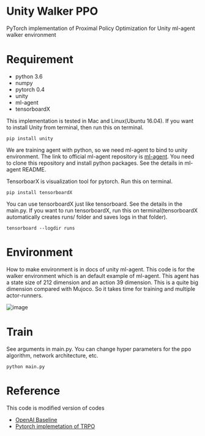 # Unity Walker PPO
PyTorch implementation of Proximal Policy Optimization for Unity ml-agent walker environment

# Requirement
- python 3.6
- numpy 
- pytorch 0.4
- unity
- ml-agent
- tensorboardX

This implementation is tested in Mac and Linux(Ubuntu 16.04). 
If you want to install Unity from terminal, then run this on terminal.
~~~
pip install unity
~~~

We are training agent with python, so we need ml-agent to bind to unity environment.
The link to official ml-agent repository is [ml-agent](https://github.com/Unity-Technologies/ml-agents).
You need to clone this repository and install python packages. See the details in ml-agent README.

TensorboarX is visualization tool for pytorch. Run this on terminal.
~~~
pip install tensorboardX
~~~

You can use tensorboardX just like tensorboard. See the details in the main.py. 
If you want to run tensorboardX, run this on terminal(tensorboardX automatically 
creates runs/ folder and saves logs in that folder).
~~~
tensorboard --logdir runs
~~~

# Environment
How to make environment is in docs of unity ml-agent. This code is for the walker 
environment which is an default example of ml-agent. This agent has a state size of 212 dimension 
and an action 39 dimension. This is a quite big dimension compared with Mujoco. 
So it takes time for training and multiple actor-runners.  

![image](https://github.com/reinforcement-learning-kr/pg_travel/tree/woongwon/img/walker.png)

# Train
See arguments in main.py. You can change hyper parameters for the ppo algorithm, 
network architecture, etc.

~~~
python main.py
~~~

# Reference
This code is modified version of codes
* [OpenAI Baseline](https://github.com/openai/baselines/tree/master/baselines/trpo_mpi)
* [Pytorch implemetation of TRPO](https://github.com/ikostrikov/pytorch-trpo)
